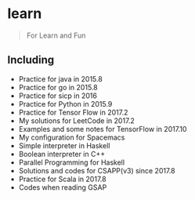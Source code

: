 # learn
> For Learn and Fun

## Including
* Practice for java in 2015.8
* Practice for go in 2015.8
* Practice for sicp in 2016
* Practice for Python in 2015.9
* Practice for Tensor Flow in 2017.2
* My solutions for LeetCode in 2017.2
* Examples and some notes for TensorFlow in 2017.10
* My configuration for Spacemacs
* Simple interpreter in Haskell
* Boolean interpreter in C++
* Parallel Programming for Haskell
* Solutions and codes for CSAPP(v3) since 2017.8
* Practice for Scala in 2017.8
* Codes when reading GSAP

